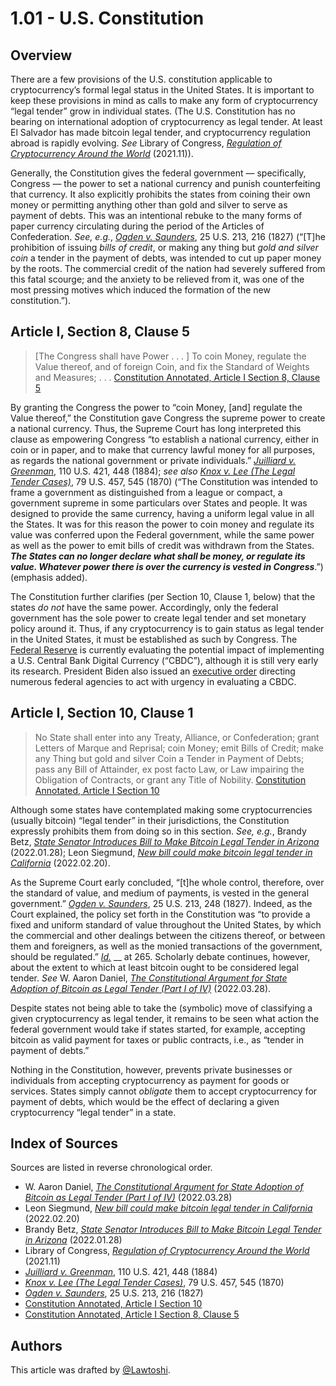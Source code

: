 # 1.01 - U.S. Constitution

## Overview <a href="#overview" id="overview"></a>

There are a few provisions of the U.S. constitution applicable to cryptocurrency’s formal legal status in the United States. It is important to keep these provisions in mind as calls to make any form of cryptocurrency “legal tender” grow in individual states. (The U.S. Constitution has no bearing on international adoption of cryptocurrency as legal tender. At least El Salvador has made bitcoin legal tender, and cryptocurrency regulation abroad is rapidly evolving. _See_ Library of Congress, [_Regulation of Cryptocurrency Around the World_](https://www.loc.gov/item/2021687419/) (2021.11)).

Generally, the Constitution gives the federal government — specifically, Congress — the power to set a national currency and punish counterfeiting that currency. It also explicitly prohibits the states from coining their own money or permitting anything other than gold and silver to serve as payment of debts. This was an intentional rebuke to the many forms of paper currency circulating during the period of the Articles of Confederation. _See, e.g._, [_Ogden v. Saunders_](https://casetext.com/case/ogden-v-saunders), 25 U.S. 213, 216 (1827) (“\[T]he prohibition of issuing _bills of credit_, or making any thing but _gold and silver coin_ a tender in the payment of debts, was intended to cut up paper money by the roots. The commercial credit of the nation had severely suffered from this fatal scourge; and the anxiety to be relieved from it, was one of the most pressing motives which induced the formation of the new constitution.”).

## Article I, Section 8, Clause 5 <a href="#article-i-section-8-clause-5" id="article-i-section-8-clause-5"></a>

> \[The Congress shall have Power . . . ] To coin Money, regulate the Value thereof, and of foreign Coin, and fix the Standard of Weights and Measures; . . . [Constitution Annotated, Article I Section 8, Clause 5](https://constitution.congress.gov/browse/article-1/section-10/)

By granting the Congress the power to “coin Money, \[and] regulate the Value thereof,” the Constitution gave Congress the supreme power to create a national currency. Thus, the Supreme Court has long interpreted this clause as empowering Congress “to establish a national currency, either in coin or in paper, and to make that currency lawful money for all purposes, as regards the national government or private individuals.” [_Juilliard v. Greenman_](https://casetext.com/case/juilliard-v-greenman), 110 U.S. 421, 448 (1884); _see also_ [_Knox v. Lee_ _(The Legal Tender Cases)_](https://casetext.com/case/knox-v-lee), 79 U.S. 457, 545 (1870) (“The Constitution was intended to frame a government as distinguished from a league or compact, a government supreme in some particulars over States and people. It was designed to provide the same currency, having a uniform legal value in all the States. It was for this reason the power to coin money and regulate its value was conferred upon the Federal government, while the same power as well as the power to emit bills of credit was withdrawn from the States. _**The States can no longer declare what shall be money, or regulate its value. Whatever power there is over the currency is vested in Congress**_.”) (emphasis added).

The Constitution further clarifies (per Section 10, Clause 1, below) that the states _do not_ have the same power. Accordingly, only the federal government has the sole power to create legal tender and set monetary policy around it. Thus, if any cryptocurrency is to gain status as legal tender in the United States, it must be established as such by Congress. The [Federal Reserve](https://thecod3x.com/knowledge-base/thefed/) is currently evaluating the potential impact of implementing a U.S. Central Bank Digital Currency (“CBDC”), although it is still very early its research. President Biden also issued an [executive order](https://thecod3x.com/?post\_type=ht\_kb\&p=105) directing numerous federal agencies to act with urgency in evaluating a CBDC.

## Article I, Section 10, Clause 1 <a href="#article-i-section-10-clause-1" id="article-i-section-10-clause-1"></a>

> No State shall enter into any Treaty, Alliance, or Confederation; grant Letters of Marque and Reprisal; coin Money; emit Bills of Credit; make any Thing but gold and silver Coin a Tender in Payment of Debts; pass any Bill of Attainder, ex post facto Law, or Law impairing the Obligation of Contracts, or grant any Title of Nobility. [Constitution Annotated, Article I Section 10](https://constitution.congress.gov/browse/article-1/section-10/)

Although some states have contemplated making some cryptocurrencies (usually bitcoin) “legal tender” in their jurisdictions, the Constitution expressly prohibits them from doing so in this section. _See, e.g._, Brandy Betz, [_State Senator Introduces Bill to Make Bitcoin Legal Tender in Arizona_](https://www.coindesk.com/business/2022/01/28/arizona-senator-introduces-bill-to-make-bitcoin-legal-tender/) (2022.01.28); Leon Siegmund, [_New bill could make bitcoin legal tender in California_](https://bitcoinnews.com/new-bill-could-make-bitcoin-legal-tender-in-california/) (2022.02.20).

As the Supreme Court early concluded, “\[t]he whole control, therefore, over the standard of value, and medium of payments, is vested in the general government.” [_Ogden v. Saunders_](https://casetext.com/case/ogden-v-saunders), 25 U.S. 213, 248 (1827). Indeed, as the Court explained, the policy set forth in the Constitution was “to provide a fixed and uniform standard of value throughout the United States, by which the commercial and other dealings between the citizens thereof, or between them and foreigners, as well as the monied transactions of the government, should be regulated.” [_Id._](https://casetext.com/case/ogden-v-saunders) __ at 265. Scholarly debate continues, however, about the extent to which at least bitcoin ought to be considered legal tender. _See_ W. Aaron Daniel, [_The Constitutional Argument for State Adoption of Bitcoin as Legal Tender (Part I of IV)_](https://www.bitcoinbrief.io/p/the-constitutional-argument-for-adoption?s=r#footnote-3) (2022.03.28).

Despite states not being able to take the (symbolic) move of classifying a given cryptocurrency as legal tender, it remains to be seen what action the federal government would take if states started, for example, accepting bitcoin as valid payment for taxes or public contracts, i.e., as “tender in payment of debts.”

Nothing in the Constitution, however, prevents private businesses or individuals from accepting cryptocurrency as payment for goods or services. States simply cannot _obligate_ them to accept cryptocurrency for payment of debts, which would be the effect of declaring a given cryptocurrency “legal tender” in a state.

## Index of Sources <a href="#index-of-sources" id="index-of-sources"></a>

Sources are listed in reverse chronological order.

* W. Aaron Daniel, [_The Constitutional Argument for State Adoption of Bitcoin as Legal Tender (Part I of IV)_](https://www.bitcoinbrief.io/p/the-constitutional-argument-for-adoption?s=r#footnote-3) (2022.03.28)
* Leon Siegmund, [_New bill could make bitcoin legal tender in California_](https://bitcoinnews.com/new-bill-could-make-bitcoin-legal-tender-in-california/) (2022.02.20)
* Brandy Betz, [_State Senator Introduces Bill to Make Bitcoin Legal Tender in Arizona_](https://www.coindesk.com/business/2022/01/28/arizona-senator-introduces-bill-to-make-bitcoin-legal-tender/) (2022.01.28)
* Library of Congress, [_Regulation of Cryptocurrency Around the World_](https://www.loc.gov/item/2021687419/) (2021.11)
* [_Juilliard v. Greenman_](https://casetext.com/case/juilliard-v-greenman), 110 U.S. 421, 448 (1884)
* [_Knox v. Lee_ _(The Legal Tender Cases)_](https://casetext.com/case/knox-v-lee), 79 U.S. 457, 545 (1870)
* [_Ogden v. Saunders_](https://casetext.com/case/ogden-v-saunders), 25 U.S. 213, 216 (1827)
* [Constitution Annotated, Article I Section 10](https://constitution.congress.gov/browse/article-1/section-10/)
* [Constitution Annotated, Article I Section 8, Clause 5](https://constitution.congress.gov/browse/article-1/section-10/)

## Authors

This article was drafted by [@Lawtoshi](https://twitter.com/lawtoshi).&#x20;
